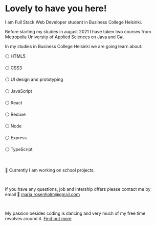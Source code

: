 # Lovely to have you here!


I am Full Stack Web Developer student in Business College Helsinki.

Before starting my studies in august 2021 I have taken two courses from Metropolia University of Applied Sciences on Java and C#. 

In my studies in Business College Helsinki we are going learn about: 

:white_circle: HTML5

:white_circle: CSS3

:white_circle: UI design and prototyping

:white_circle: JavaScript

:white_circle: React

:white_circle: Reduxe

:white_circle: Node

:white_circle: Express

:white_circle: TypeScript
&nbsp;

&nbsp;

:school_satchel: Currently I am working on school projects. 
&nbsp;

&nbsp;

If you have any questions, job and intership offers please contact me by email :email: maria.rosenholm@gmail.com 
&nbsp;

&nbsp;

My passion besides coding is dancing and very much of my free time revolves around it. 
[Find out more](https://www.instagram.com/m1ss.maria/)

